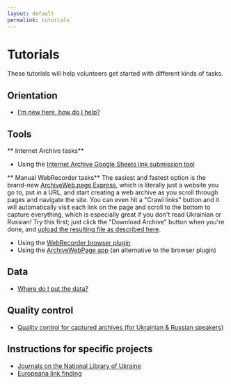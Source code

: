 ```yaml
---
layout: default
permalink: tutorials
---
```


# Tutorials

These tutorials will help volunteers get started with different kinds of tasks.

## Orientation
* [I'm new here, how do I help?](/orientation)

## Tools

** Internet Archive tasks**

* Using the [Internet Archive Google Sheets link submission tool](/ia-gsheets)

** Manual WebRecorder tasks**
The easiest and fastest option is the brand-new [ArchiveWeb.page Express](https://fast.archiveweb.page/#https://example.com/), which is literally just a website you go to, put in a URL, and start creating a web archive as you scroll through pages and navigate the site. You can even hit a "Crawl links" button and it will automatically visit each link on the page and scroll to the bottom to capture everything, which is especially great if you don't read Ukrainian or Russian! Try this first; just click the "Download Archive" button when you're done, and [upload the resulting file as described here](/data-upload).

* Using the [WebRecorder browser plugin](/webrecorder-plugin-instructions)
* Using the [ArchiveWebPage app](/archivewebpage-app-instructions) (an alternative to the browser plugin)


## Data

* [Where do I put the data?](/data-upload)

## Quality control
* [Quality control for captured archives (for Ukrainian & Russian speakers)](/qc)

## Instructions for specific projects

* [Journals on the National Library of Ukraine](/nbuv-journals)
* [Europeana link finding](/europeana)